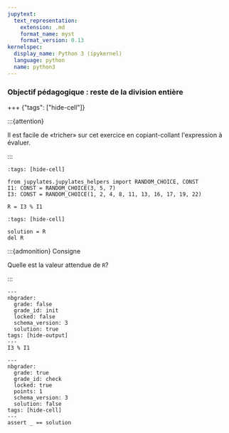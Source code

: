 ```yaml
---
jupytext:
  text_representation:
    extension: .md
    format_name: myst
    format_version: 0.13
kernelspec:
  display_name: Python 3 (ipykernel)
  language: python
  name: python3
---
```


### Objectif pédagogique : reste de la division entière

+++ {"tags": ["hide-cell"]}

:::{attention}

Il est facile de «tricher» sur cet exercice en copiant-collant
l'expression à évaluer.

:::

```{code-cell}
:tags: [hide-cell]

from jupylates.jupylates_helpers import RANDOM_CHOICE, CONST
I1: CONST = RANDOM_CHOICE(3, 5, 7)
I3: CONST = RANDOM_CHOICE(1, 2, 4, 8, 11, 13, 16, 17, 19, 22)
```

```{code-cell}
R = I3 % I1
```

```{code-cell}
:tags: [hide-cell]

solution = R
del R
```

:::{admonition} Consigne

Quelle est la valeur attendue de `R`?

:::

```{code-cell}
---
nbgrader:
  grade: false
  grade_id: init
  locked: false
  schema_version: 3
  solution: true
tags: [hide-output]
---
I3 % I1
```

```{code-cell}
---
nbgrader:
  grade: true
  grade_id: check
  locked: true
  points: 1
  schema_version: 3
  solution: false
tags: [hide-cell]
---
assert _ == solution
```
